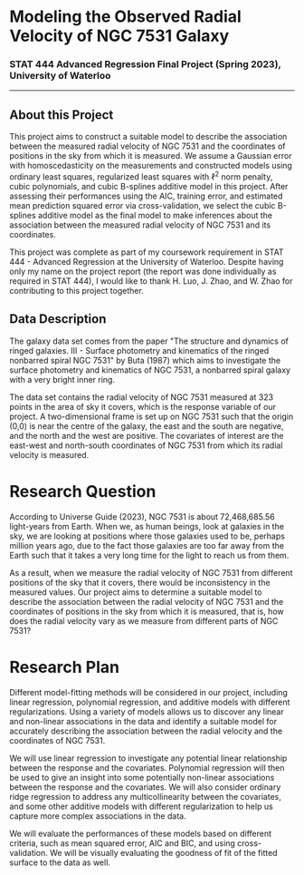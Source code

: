 # Modeling the Observed Radial Velocity of NGC 7531 Galaxy 
### STAT 444 Advanced Regression Final Project (Spring 2023), University of Waterloo
---

## About this Project
This project aims to construct a suitable model to describe the association between the measured radial velocity of NGC 7531 and the coordinates of positions in the sky from which it is measured. We assume a Gaussian error with homoscedasticity on the measurements and constructed models using ordinary least squares, regularized least squares with $\ell^2$ norm penalty, cubic polynomials, and cubic B-splines additive model in this project. After assessing their performances using the AIC, training error, and estimated mean prediction squared error via cross-validation, we select the cubic B-splines additive model as the final model to make inferences about the association between the measured radial velocity of NGC 7531 and its coordinates. 

This project was complete as part of my coursework requirement in STAT 444 - Advanced Regression at the University of Waterloo. Despite having only my name on the project report (the report was done individually as required in STAT 444), I would like to thank H. Luo, J. Zhao, and W. Zhao for contributing to this project together. 

## Data Description

The galaxy data set comes from the paper "The structure and dynamics of ringed galaxies. III - Surface photometry and kinematics of the ringed nonbarred spiral NGC 7531" by Buta (1987) which aims to investigate the surface photometry and kinematics of NGC 7531, a nonbarred spiral galaxy with a very bright inner ring. 


The data set contains the radial velocity of NGC 7531 measured at 323 points in the area of sky it covers, which is the response variable of our project. A two-dimensional frame is set up on NGC 7531 such that the origin (0,0) is near the centre of the galaxy, the east and the south are negative, and the north and the west are positive. The covariates of interest are the east-west and north-south coordinates of NGC 7531 from which its radial velocity is measured.

# Research Question

According to Universe Guide (2023), NGC 7531 is about 72,468,685.56 light-years from Earth. When we, as human beings, look at galaxies in the sky, we are looking at positions where those galaxies used to be, perhaps million years ago, due to the fact those galaxies are too far away from the Earth such that it takes a very long time for the light to reach us from them. 

As a result, when we measure the radial velocity of NGC 7531 from different positions of the sky that it covers, there would be inconsistency in the measured values. Our project aims to determine a suitable model to describe the association between the radial velocity of NGC 7531 and the coordinates of positions in the sky from which it is measured, that is, how does the radial velocity vary as we measure from different parts of NGC 7531?


# Research Plan
Different model-fitting methods will be considered in our project, including linear regression, polynomial regression, and additive models with different regularizations. Using a variety of models allows us to discover any linear and non-linear associations in the data and identify a suitable model for accurately describing the association between the radial velocity and the coordinates of NGC 7531.

We will use linear regression to investigate any potential linear relationship between the response and the covariates. Polynomial regression will then be used to give an insight into some potentially non-linear associations between the response and the covariates. We will also consider ordinary ridge regression to address any multicollinearity between the covariates, and some other additive models with different regularization to help us capture more complex associations in the data. 

We will evaluate the performances of these models based on different criteria, such as mean squared error, AIC and BIC, and using cross-validation. We will be visually evaluating the goodness of fit of the fitted surface to the data as well.
